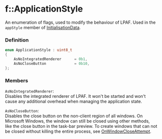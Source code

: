 # f::ApplicationStyle
An enumeration of flags, used to modify the behaviour of LPAF. Used in the `appStyle` member of 
[InitialisationData](InitialisationData_struct.md).

### Definition
```C++
enum ApplicationStyle : uint8_t
{
    AsNoIntegratedRenderer      = 0b1,
    AsNoCloseButton             = 0b10,
};
```

### Members
`AsNoIntegratedRenderer`: <br>
Disables the integrated renderer of LPAF. It won't be started and won't cause any additional overhead when managing the
application state.

`AsNoCloseButton`: <br>
Disables the close button on the non-client region of all windows. On Microsoft Windows, the window can still be closed 
using other methods, like the close button in the task-bar preview. To create windows that can not be closed without
killing the entire process, see [OnWindowCloseAttempt](OnWindowCloseAttempt_func.md).

